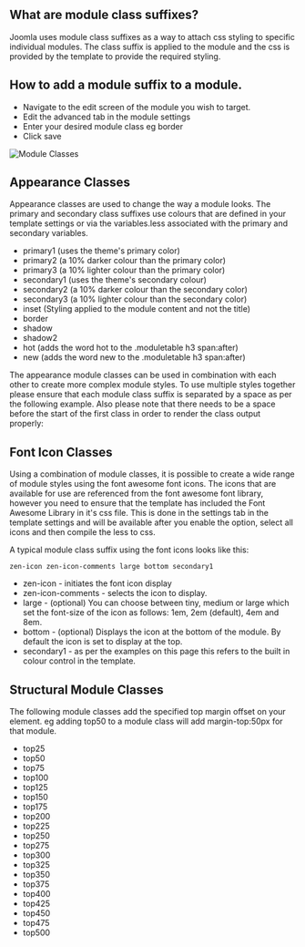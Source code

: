 What are module class suffixes?
----

Joomla uses module class suffixes as a way to attach css styling to specific individual modules. The class suffix is applied to the module and the css is provided by the template to provide the required styling.

How to add a module suffix to a module.
----

- Navigate to the edit screen of the module you wish to target.
- Edit the advanced tab in the module settings
- Enter your desired module class eg border
- Click save

![Module Classes](../data/images/classes/add-a-module-class.jpg)


Appearance Classes
----
Appearance classes are used to change the way a module looks. The primary and secondary class suffixes use colours that are defined in your template settings or via the variables.less associated with the primary and secondary variables.

- primary1 (uses the theme's primary color)
- primary2 (a 10% darker colour than the primary color)
- primary3 (a 10% lighter colour than the primary color)
- secondary1 (uses the theme's secondary colour)
- secondary2 (a 10% darker colour than the secondary color)
- secondary3 (a 10% lighter colour than the secondary color)
- inset (Styling applied to the module content and not the title)
- border 
- shadow 
- shadow2 
- hot (adds the word hot to the .moduletable h3 span:after)
- new (adds the word new to the .moduletable h3 span:after)

The appearance module classes can be used in combination with each other to create more complex module styles. To use multiple styles together please ensure that each module class suffix is separated by a space as per the following example. Also please note that there needs to be a space before the start of the first class in order to render the class output properly:



Font Icon Classes
----
Using a combination of module classes, it is possible to create a wide range of module styles using the font awesome font icons. The icons that are available for use are referenced from the font awesome font library, however you need to ensure that the template has included the Font Awesome Library in it's css file. This is done in the settings tab in the template settings and will be available after you enable the option, select all icons and then compile the less to css.

A typical module class suffix using the font icons looks like this:

	zen-icon zen-icon-comments large bottom secondary1


- zen-icon - initiates the font icon display
- zen-icon-comments - selects the icon to display. 
- large - (optional) You can choose between tiny, medium or large which set the font-size of the icon as follows: 1em, 2em (default), 4em and 8em.
- bottom - (optional) Displays the icon at the bottom of the module. By default the icon is set to display at the top.
- secondary1 - as per the examples on this page this refers to the built in colour control in the template.



Structural Module Classes
----
The following module classes add the specified top margin offset on your element.
eg adding top50 to a module class will add margin-top:50px for that module.

- top25
- top50
- top75 
- top100
- top125
- top150
- top175
- top200 
- top225
- top250 
- top275 
- top300
- top325 
- top350 
- top375
- top400
- top425
- top450
- top475 
- top500 

